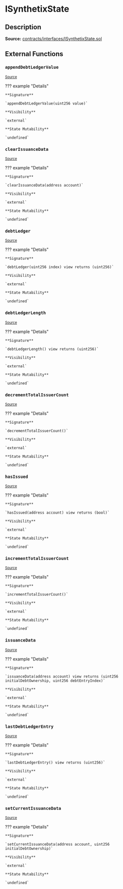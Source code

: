 # ISynthetixState

## Description

**Source:** [contracts/interfaces/ISynthetixState.sol](https://github.com/Synthetixio/synthetix/tree/v2.39.2/contracts/interfaces/ISynthetixState.sol)

## External Functions

### `appendDebtLedgerValue`

<sub>[Source](https://github.com/Synthetixio/synthetix/tree/v2.39.2/contracts/interfaces/ISynthetixState.sol#L24)</sub>

??? example "Details"

    **Signature**

    `appendDebtLedgerValue(uint256 value)`

    **Visibility**

    `external`

    **State Mutability**

    `undefined`

### `clearIssuanceData`

<sub>[Source](https://github.com/Synthetixio/synthetix/tree/v2.39.2/contracts/interfaces/ISynthetixState.sol#L26)</sub>

??? example "Details"

    **Signature**

    `clearIssuanceData(address account)`

    **Visibility**

    `external`

    **State Mutability**

    `undefined`

### `debtLedger`

<sub>[Source](https://github.com/Synthetixio/synthetix/tree/v2.39.2/contracts/interfaces/ISynthetixState.sol#L7)</sub>

??? example "Details"

    **Signature**

    `debtLedger(uint256 index) view returns (uint256)`

    **Visibility**

    `external`

    **State Mutability**

    `undefined`

### `debtLedgerLength`

<sub>[Source](https://github.com/Synthetixio/synthetix/tree/v2.39.2/contracts/interfaces/ISynthetixState.sol#L11)</sub>

??? example "Details"

    **Signature**

    `debtLedgerLength() view returns (uint256)`

    **Visibility**

    `external`

    **State Mutability**

    `undefined`

### `decrementTotalIssuerCount`

<sub>[Source](https://github.com/Synthetixio/synthetix/tree/v2.39.2/contracts/interfaces/ISynthetixState.sol#L20)</sub>

??? example "Details"

    **Signature**

    `decrementTotalIssuerCount()`

    **Visibility**

    `external`

    **State Mutability**

    `undefined`

### `hasIssued`

<sub>[Source](https://github.com/Synthetixio/synthetix/tree/v2.39.2/contracts/interfaces/ISynthetixState.sol#L13)</sub>

??? example "Details"

    **Signature**

    `hasIssued(address account) view returns (bool)`

    **Visibility**

    `external`

    **State Mutability**

    `undefined`

### `incrementTotalIssuerCount`

<sub>[Source](https://github.com/Synthetixio/synthetix/tree/v2.39.2/contracts/interfaces/ISynthetixState.sol#L18)</sub>

??? example "Details"

    **Signature**

    `incrementTotalIssuerCount()`

    **Visibility**

    `external`

    **State Mutability**

    `undefined`

### `issuanceData`

<sub>[Source](https://github.com/Synthetixio/synthetix/tree/v2.39.2/contracts/interfaces/ISynthetixState.sol#L9)</sub>

??? example "Details"

    **Signature**

    `issuanceData(address account) view returns (uint256 initialDebtOwnership, uint256 debtEntryIndex)`

    **Visibility**

    `external`

    **State Mutability**

    `undefined`

### `lastDebtLedgerEntry`

<sub>[Source](https://github.com/Synthetixio/synthetix/tree/v2.39.2/contracts/interfaces/ISynthetixState.sol#L15)</sub>

??? example "Details"

    **Signature**

    `lastDebtLedgerEntry() view returns (uint256)`

    **Visibility**

    `external`

    **State Mutability**

    `undefined`

### `setCurrentIssuanceData`

<sub>[Source](https://github.com/Synthetixio/synthetix/tree/v2.39.2/contracts/interfaces/ISynthetixState.sol#L22)</sub>

??? example "Details"

    **Signature**

    `setCurrentIssuanceData(address account, uint256 initialDebtOwnership)`

    **Visibility**

    `external`

    **State Mutability**

    `undefined`
